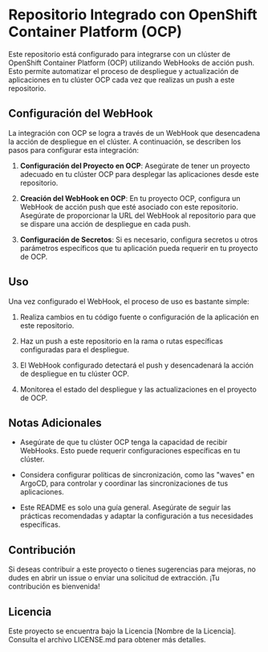 # Repositorio Integrado con OpenShift Container Platform (OCP)

Este repositorio está configurado para integrarse con un clúster de OpenShift Container Platform (OCP) utilizando WebHooks de acción push. Esto permite automatizar el proceso de despliegue y actualización de aplicaciones en tu clúster OCP cada vez que realizas un push a este repositorio.

## Configuración del WebHook

La integración con OCP se logra a través de un WebHook que desencadena la acción de despliegue en el clúster. A continuación, se describen los pasos para configurar esta integración:

1. **Configuración del Proyecto en OCP**: Asegúrate de tener un proyecto adecuado en tu clúster OCP para desplegar las aplicaciones desde este repositorio.

2. **Creación del WebHook en OCP**: En tu proyecto OCP, configura un WebHook de acción push que esté asociado con este repositorio. Asegúrate de proporcionar la URL del WebHook al repositorio para que se dispare una acción de despliegue en cada push.

3. **Configuración de Secretos**: Si es necesario, configura secretos u otros parámetros específicos que tu aplicación pueda requerir en tu proyecto de OCP.

## Uso

Una vez configurado el WebHook, el proceso de uso es bastante simple:

1. Realiza cambios en tu código fuente o configuración de la aplicación en este repositorio.

2. Haz un push a este repositorio en la rama o rutas específicas configuradas para el despliegue.

3. El WebHook configurado detectará el push y desencadenará la acción de despliegue en tu clúster OCP.

4. Monitorea el estado del despliegue y las actualizaciones en el proyecto de OCP.

## Notas Adicionales

- Asegúrate de que tu clúster OCP tenga la capacidad de recibir WebHooks. Esto puede requerir configuraciones específicas en tu clúster.

- Considera configurar políticas de sincronización, como las "waves" en ArgoCD, para controlar y coordinar las sincronizaciones de tus aplicaciones.

- Este README es solo una guía general. Asegúrate de seguir las prácticas recomendadas y adaptar la configuración a tus necesidades específicas.

## Contribución

Si deseas contribuir a este proyecto o tienes sugerencias para mejoras, no dudes en abrir un issue o enviar una solicitud de extracción. ¡Tu contribución es bienvenida!

## Licencia

Este proyecto se encuentra bajo la Licencia [Nombre de la Licencia]. Consulta el archivo LICENSE.md para obtener más detalles.

